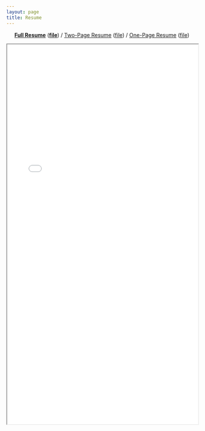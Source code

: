 ```yaml
---
layout: page
title: Resume
---
```


<div class="empty_subtitle"></div>
<p style="text-align:center"><a style="font-weight:bold" href="/full_resume">Full Resume</a> (<a style="font-weight:bold" href="/docs/resume_long_antonio_franques.pdf">file</a>)  /  <a href="/2page_resume">Two-Page Resume</a> (<a href="/docs/resume_2page_antonio_franques.pdf">file</a>)  /  <a href="/short_resume">One-Page Resume</a> (<a href="/docs/resume_short_antonio_franques.pdf">file</a>)</p>
<iframe src="/docs/resume_long_antonio_franques.pdf#navpanes=0" width="100%" height="1000px"></iframe>
